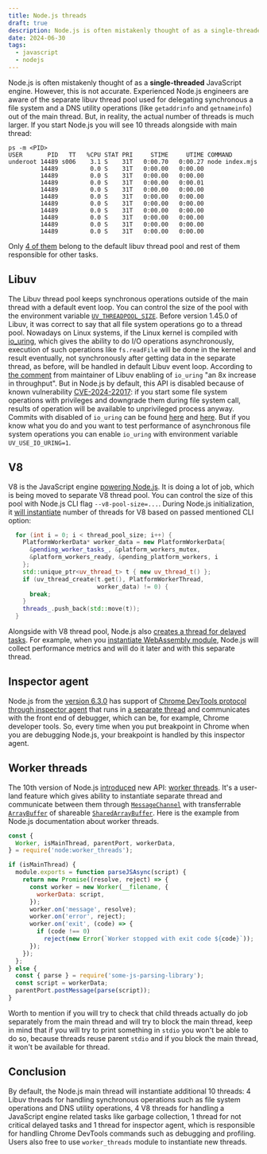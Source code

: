 ```yaml
---
title: Node.js threads
draft: true
description: Node.js is often mistakenly thought of as a single-threaded JavaScript engine. However, this is not accurate. Experienced Node.js engineers are aware of the separate libuv thread pool used for delegating synchronous a file system and a DNS utility operations out of the main thread. But, in reality, the actual number of threads is much larger. If you start Node.js you will see 10 threads alongside with main thread.
date: 2024-06-30
tags:
  - javascript
  - nodejs
---
```

Node.js is often mistakenly thought of as a **single-threaded** JavaScript engine. However, this is not accurate. Experienced Node.js engineers are aware of the separate libuv thread pool used for delegating synchronous a file system and a DNS utility operations (like `getaddrinfo` and `getnameinfo`) out of the main thread. But, in reality, the actual number of threads is much larger. If you start Node.js you will see 10 threads alongside with main thread:
```
ps -m <PID>
USER       PID   TT   %CPU STAT PRI     STIME     UTIME COMMAND
underoot 14489 s006    3.1 S    31T   0:00.70   0:00.27 node index.mjs
         14489         0.0 S    31T   0:00.00   0:00.00 
         14489         0.0 S    31T   0:00.00   0:00.00 
         14489         0.0 S    31T   0:00.00   0:00.01 
         14489         0.0 S    31T   0:00.00   0:00.00 
         14489         0.0 S    31T   0:00.00   0:00.00 
         14489         0.0 S    31T   0:00.00   0:00.00 
         14489         0.0 S    31T   0:00.00   0:00.00 
         14489         0.0 S    31T   0:00.00   0:00.00 
         14489         0.0 S    31T   0:00.00   0:00.00 
         14489         0.0 S    31T   0:00.00   0:00.00 
```
Only [4 of them](https://docs.libuv.org/en/v1.x/threadpool.html) belong to the default libuv thread pool and rest of them responsible for other tasks.
## Libuv
The Libuv thread pool keeps synchronous operations outside of the main thread with a default event loop. You can control the size of the pool with the environment variable [`UV_THREADPOOL_SIZE`](https://docs.libuv.org/en/v1.x/threadpool.html). Before version 1.45.0 of Libuv, it was correct to say that all file system operations go to a thread pool. Nowadays on Linux systems, if the Linux kernel is compiled with [io_uring](https://en.wikipedia.org/wiki/Io_uring), which gives the ability to do I/O operations asynchronously, execution of such operations like `fs.readFile` will be done in the kernel and result eventually, not synchronously after getting data in the separate thread, as before, will be handled in default Libuv event loop. According to [the comment](https://github.com/libuv/libuv/pull/3952) from maintainer of Libuv enabling of `io_uring` "an 8x increase in throughput". But in Node.js by default, this API is disabled because of known vulnerability [CVE-2024-22017](https://nvd.nist.gov/vuln/detail/CVE-2024-22017): if you start some file system operations with privileges and downgrade them during file system call, results of operation will be available to unprivileged process anyway. Commits with disabled of `io_uring` can be found [here](https://github.com/nodejs/node/commit/42e659cb9d9425f76dbe9b57a437005508c0933d) and [here](https://github.com/nodejs/node/commit/6d14352c51974f0ba1a11e9e4889e61dae9da1f4#diff-f8507e4b4f0efe29edd191af090c7d1f57744511237a1972736536e9a594f5ff). But if you know what you do and you want to test performance of asynchronous file system operations you can enable `io_uring` with environment variable `UV_USE_IO_URING=1`.
## V8
V8 is the JavaScript engine [powering Node.js](https://nodejs.org/en/learn/getting-started/the-v8-javascript-engine#the-v8-javascript-engine). It is doing a lot of job, which is being moved to separate V8 thread pool. You can control the size of this pool with Node.js CLI flag `--v8-pool-size=...`. During Node.js initialization, it [will instantiate](https://github.com/nodejs/node/blob/77710251e10982f847d2d3dfcf5d920b0a03a539/src/node_platform.cc#L184-L195) number of threads for V8 based on passed mentioned CLI option:
```cpp
  for (int i = 0; i < thread_pool_size; i++) {
    PlatformWorkerData* worker_data = new PlatformWorkerData{
      &pending_worker_tasks_, &platform_workers_mutex,
      &platform_workers_ready, &pending_platform_workers, i
    };
    std::unique_ptr<uv_thread_t> t { new uv_thread_t() };
    if (uv_thread_create(t.get(), PlatformWorkerThread,
                         worker_data) != 0) {
      break;
    }
    threads_.push_back(std::move(t));
  }
```
Alongside with V8 thread pool, Node.js also [creates a thread for delayed tasks](https://github.com/nodejs/node/blob/77710251e10982f847d2d3dfcf5d920b0a03a539/src/node_platform.cc#L182). For example, when you [instantiate WebAssembly module](https://developer.mozilla.org/en-US/docs/WebAssembly/JavaScript_interface/instantiate_static), Node.js will collect performance metrics and will do it later and with this separate thread.
## Inspector agent
Node.js from the [version 6.3.0](https://github.com/nodejs/node/commit/50aede52999ecb34b38c30c53c5b3a1cb724b04f) has support of [Chrome DevTools protocol through inspector agent](https://github.com/nodejs/node/issues/2546) that runs in [a separate thread](https://github.com/nodejs/node/blob/77710251e10982f847d2d3dfcf5d920b0a03a539/src/inspector_agent.cc#L119) and communicates with the front end of debugger, which can be, for example, Chrome developer tools. So, every time when you put breakpoint in Chrome when you are debugging Node.js, your breakpoint is handled by this inspector agent.
## Worker threads
The 10th version of Node.js [introduced](https://github.com/nodejs/node/pull/20876) new API: [worker threads](https://nodejs.org/api/worker_threads.html). It's a user-land feature which gives ability to instantiate separate thread and communicate between them through [`MessageChannel`](https://developer.mozilla.org/en-US/docs/Web/API/MessageChannel) with transferrable [`ArrayBuffer`](https://developer.mozilla.org/en-US/docs/Web/JavaScript/Reference/Global_Objects/ArrayBuffer) of shareable [`SharedArrayBuffer`](https://developer.mozilla.org/en-US/docs/Web/JavaScript/Reference/Global_Objects/SharedArrayBuffer). Here is the example from Node.js documentation about worker threads.
```js
const {
  Worker, isMainThread, parentPort, workerData,
} = require('node:worker_threads');

if (isMainThread) {
  module.exports = function parseJSAsync(script) {
    return new Promise((resolve, reject) => {
      const worker = new Worker(__filename, {
        workerData: script,
      });
      worker.on('message', resolve);
      worker.on('error', reject);
      worker.on('exit', (code) => {
        if (code !== 0)
          reject(new Error(`Worker stopped with exit code ${code}`));
      });
    });
  };
} else {
  const { parse } = require('some-js-parsing-library');
  const script = workerData;
  parentPort.postMessage(parse(script));
}
```
Worth to mention if you will try to check that child threads actually do job separately from the main thread and will try to block the main thread, keep in mind that if you will try to print something in `stdio` you won't be able to do so, because threads reuse parent `stdio` and if you block the main thread, it won't be available for thread.
## Conclusion
By default, the Node.js main thread will instantiate additional 10 threads: 4 Libuv threads for handling synchronous operations such as file system operations and DNS utility operations, 4 V8 threads for handling a JavaScript engine related tasks like garbage collection, 1 thread for not critical delayed tasks and 1 thread for inspector agent, which is responsible for handling Chrome DevTools commands such as debugging and profiling. Users also free to use `worker_threads` module to instantiate new threads.
